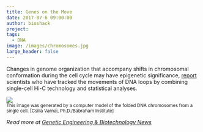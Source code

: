 ```yaml
---
title: Genes on the Move
date: 2017-07-6 09:00:00
author: bioshack
project: 
tags:
  - DNA
image: /images/chromosomes.jpg
large_header: false
---
```


<p>Changes in genome organization that accompany shifts in chromosomal conformation during the cell cycle may have epigenetic significance, <a href="https://www.nature.com/nature/journal/v547/n7661/full/nature23001.html" target="_blank">report</a> scientists who have tracked the movements of DNA loops by combining single-cell Hi-C technology and statistical analyses.</p>

<p><a href="http://genengnews.com/gen-news-highlights/music-of-the-genes-rises-from-the-cell-cycle/81254612" target="_blank"><img src="http://d8a.org/images/chromosomes.jpg"></a><br><small>This image was generated by a computer model of the folded DNA chromosomes from a single cell. [Csilla Varnai, Ph.D./Babraham Institute]</small></p>

<p><em>Read more at <a href="http://genengnews.com/gen-news-highlights/music-of-the-genes-rises-from-the-cell-cycle/81254612" target="_blank">Genetic Engineering &amp;
Biotechnology News</a></em></p>